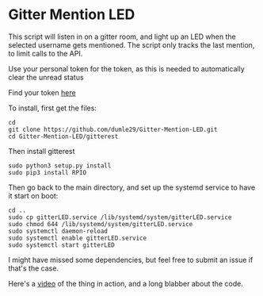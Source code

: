 # Gitter Mention LED

This script will listen in on a gitter room, and light up an LED when the selected username gets mentioned.
The script only tracks the last mention, to limit calls to the API.

Use your personal token for the token, as this is needed to automatically clear the unread status

Find your token [here](https://developer.gitter.im/apps)  

To install, first get the files:

    cd
    git clone https://github.com/dumle29/Gitter-Mention-LED.git
    cd Gitter-Mention-LED/gitterest

Then install gitterest

    sudo python3 setup.py install
    sudo pip3 install RPIO

Then go back to the main directory, and set up the systemd service to have it start on boot:

    cd ..
    sudo cp gitterLED.service /lib/systemd/system/gitterLED.service
    sudo chmod 644 /lib/systemd/system/gitterLED.service
    sudo systemctl daemon-reload
    sudo systemctl enable gitterLED.service
    sudo systemctl start gitterLED

I might have missed some dependencies, but feel free to submit an issue if that's the case.

Here's a [video](https://www.youtube.com/watch?v=7hQOwxnkIEM) of the thing in action, and a long blabber about the code.
